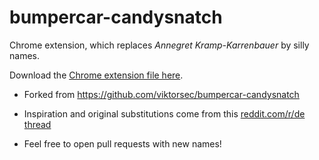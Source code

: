 # bumpercar-candysnatch

Chrome extension, which replaces *Annegret Kramp-Karrenbauer* by silly names.

Download the [Chrome extension file here](/anngate-krank-knarrenbauer.crx).

- Forked from https://github.com/viktorsec/bumpercar-candysnatch

- Inspiration and original substitutions come from this [reddit.com/r/de thread](https://old.reddit.com/r/de/comments/cea32a/kleine_ansammlung_von_namensbausteinen_und/)

- Feel free to open pull requests with new names!
